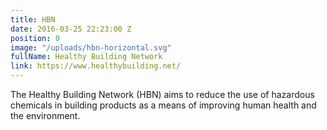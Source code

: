 ```yaml
---
title: HBN
date: 2016-03-25 22:23:00 Z
position: 0
image: "/uploads/hbn-horizontal.svg"
fullName: Healthy Building Network
link: https://www.healthybuilding.net/
---
```


The Healthy Building Network (HBN) aims to reduce the use of hazardous chemicals in building products as a means of improving human health and the environment.
